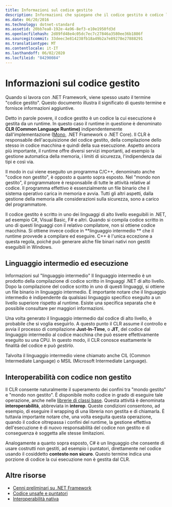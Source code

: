 ```yaml
---
title: Informazioni sul codice gestito
description: Informazioni che spiegano che il codice gestito è codice la cui esecuzione è gestita da un runtime, ovvero CRL (Common Language Runtime).
ms.date: 06/20/2016
ms.technology: dotnet-standard
ms.assetid: 20bb7ea8-192e-4a96-8ef3-e10e1950fd3d
ms.openlocfilehash: 2d89fd48e4c05dc7ec7c27846a3580ee36b1886f
ms.sourcegitcommit: 33deec3e814238fb18a49b2a7e89278e27888291
ms.translationtype: MT
ms.contentlocale: it-IT
ms.lasthandoff: 06/02/2020
ms.locfileid: "84290084"
---
```

# <a name="what-is-managed-code"></a>Informazioni sul codice gestito

Quando si lavora con .NET Framework, viene spesso usato il termine "codice gestito". Questo documento illustra il significato di questo termine e fornisce informazioni aggiuntive.

Detto in parole povere, il codice gestito è un codice la cui esecuzione è gestita da un runtime. In questo caso il runtime in questione è denominato **CLR (Common Language Runtime)** indipendentemente dall'implementazione ([Mono](https://www.mono-project.com/), .NET Framework o .NET Core). Il CLR è responsabile dell'acquisizione del codice gestito, della compilazione dello stesso in codice macchina e quindi della sua esecuzione. Aspetto ancora più importante, il runtime offre diversi servizi importanti, ad esempio la gestione automatica della memoria, i limiti di sicurezza, l'indipendenza dai tipi e così via.

Il modo in cui viene eseguito un programma C/C++, denominato anche "codice non gestito", è opposto a quanto sopra esposto. Nel "mondo non gestito", il programmatore è responsabile di tutte le attività relative al codice. Il programma effettivo è essenzialmente un file binario che il sistema operativo carica in memoria e avvia. Tutti gli altri aspetti, dalla gestione della memoria alle considerazioni sulla sicurezza, sono a carico del programmatore.

Il codice gestito è scritto in uno dei linguaggi di alto livello eseguibili in .NET, ad esempio C#, Visual Basic, F# e altri. Quando si compila codice scritto in uno di questi linguaggi con il relativo compilatore, non si ottiene codice macchina. Si ottiene invece codice in **linguaggio intermedio ** che il runtime provvede a compilare ed eseguire. C++ è l'unica eccezione a questa regola, poiché può generare alche file binari nativi non gestiti eseguibili in Windows.

## <a name="intermediate-language--execution"></a>Linguaggio intermedio ed esecuzione

Informazioni sul "linguaggio intermedio" Il linguaggio intermedio è un prodotto della compilazione di codice scritto in linguaggi .NET di alto livello. Dopo la compilazione del codice scritto in uno di questi linguaggi, si ottiene un file binario in linguaggio intermedio. È importante notare che il linguaggio intermedio è indipendente da qualsiasi linguaggio specifico eseguito a un livello superiore rispetto al runtime. Esiste una specifica separata che è possibile consultare per maggiori informazioni.

Una volta generato il linguaggio intermedio dal codice di alto livello, è probabile che si voglia eseguirlo. A questo punto il CLR assume il controllo e avvia il processo di compilazione **Just-In-Time**, o **JIT**, del codice dal linguaggio intermedio al codice macchina che può essere effettivamente eseguito su una CPU. In questo modo, il CLR conosce esattamente le finalità del codice e può _gestirlo_.

Talvolta il linguaggio intermedio viene chiamato anche CIL (Common Intermediate Language) o MSIL (Microsoft Intermediate Language).

## <a name="unmanaged-code-interoperability"></a>Interoperabilità con codice non gestito

Il CLR consente naturalmente il superamento dei confini tra "mondo gestito" e "mondo non gestito". È disponibile molto codice in grado di eseguire tale operazione, anche nelle [librerie di classi base](framework-libraries.md). Questa attività è denominata **interoperabilità**, abbreviata in **interop**. Queste condizioni consentono, ad esempio, di eseguire il wrapping di una libreria non gestita e di chiamarla. È tuttavia importante notare che, una volta eseguita questa operazione, quando il codice oltrepassa i confini del runtime, la gestione effettiva dell'esecuzione è di nuovo responsabilità del codice non gestito e di conseguenza è soggetta alle stesse limitazioni.

Analogamente a quanto sopra esposto, C# è un linguaggio che consente di usare costrutti non gestiti, ad esempio i puntatori, direttamente nel codice usando il cosiddetto **contesto non sicuro**. Questo termine indica una porzione di codice la cui esecuzione non è gestita dal CLR.

## <a name="more-resources"></a>Altre risorse

* [Cenni preliminari su .NET Framework](../framework/get-started/overview.md)
* [Codice unsafe e puntatori](../csharp/programming-guide/unsafe-code-pointers/index.md)
* [Interoperabilità nativa](./native-interop/index.md)
